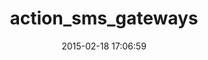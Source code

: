 ---
layout: post
title:  "action_sms_gateways"
repo:   "dwilkie/action_sms_gateways"
date:   2015-02-18 17:06:59
gemurl: http://github.com/dwilkie/action_sms_gateways
---
